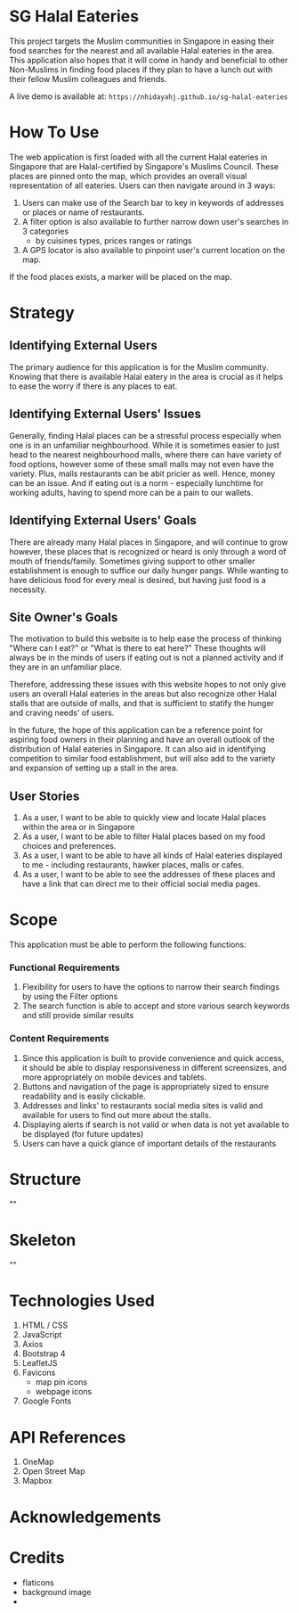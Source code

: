 # SG Halal Eateries 

This project targets the Muslim communities in Singapore in easing their food searches for the nearest and all 
available Halal eateries in the area. This application also hopes that it will come in handy and beneficial to 
other Non-Muslims in finding food places if they plan to have a lunch out with their fellow Muslim colleagues 
and friends. 

A live demo is available at: `https://nhidayahj.github.io/sg-halal-eateries`

# How To Use 
The web application is first loaded with all the current Halal eateries in Singapore that are Halal-certified by Singapore's Muslims
Council. These places are pinned onto the map, which provides an overall visual representation of all eateries. 
Users can then navigate around in 3 ways: 

1. Users can make use of the Search bar to key in keywords of addresses or places or name of restaurants. 
2. A filter option is also available to further narrow down user's searches in 3 categories
    - by cuisines types, prices ranges or ratings 
3. A GPS locator is also available to pinpoint user's current location on the map.

If the food places exists, a marker will be placed on the map. 

# Strategy 
## Identifying External Users
The primary audience for this application is for the Muslim community. Knowing that there is available Halal eatery in the area is crucial as 
it helps to ease the worry if there is any places to eat. 

## Identifying External Users' Issues 
Generally, finding Halal places can be a stressful process 
especially when one is in an unfamiliar neighbourhood. While it is sometimes easier to just head to the nearest neighbourhood malls, where there
can have variety of food options, however some of these small malls may not even have the variety. Plus, malls restaurants can be abit pricier as well. Hence, money can be an issue. 
And if eating out is a norm - especially lunchtime for working adults, having to spend more can be a pain to our wallets. 

## Identifying External Users' Goals 
There are already many Halal places in Singapore, and will continue to grow however, these places that is recognized or heard is only through a word of mouth of friends/family. 
Sometimes giving support to other smaller establishment is enough to suffice our daily hunger pangs.
While wanting to have delicious food for every meal is desired, but having just food is a necessity. 

## Site Owner's Goals 
The motivation to build this website is to help ease the process of thinking "Where can I eat?" or "What is there to eat here?" 
These thoughts will always be in the minds of users if eating out is not a planned activity and if they are in an unfamiliar place. 

Therefore, addressing these issues with this website hopes to not only give users an overall Halal eateries in the areas but 
also recognize other Halal stalls that are outside of malls, and that is sufficient to statify 
the hunger and craving needs' of users. 

In the future, the hope of this application can be a reference point for aspiring food owners in their planning and have an overall
outlook of the distribution of Halal eateries in Singapore. It can also aid in identifying competition to similar food establishment, but will
also add to the variety and expansion of setting up a stall in the area. 

## User Stories 
1. As a user, I want to be able to quickly view and locate Halal places within the area or in Singapore
2. As a user, I want to be able to filter Halal places based on my food choices and preferences.
3. As a user, I want to be able to have all kinds of Halal eateries displayed to me - including restaurants, 
hawker places, malls or cafes.
4. As a user, I want to be able to see the addresses of these places and have a link that can direct me to their 
official social media pages.


# Scope 
This application must be able to perform the following functions:
### Functional Requirements 
1. Flexibility for users to have the options to narrow their search findings by using the Filter options
2. The search function is able to accept and store various search keywords and still provide similar results 

### Content Requirements 
1. Since this application is built to provide convenience and quick access, it should be able 
to display responsiveness in different screensizes, and more appropriately on mobile devices and tablets. 
2. Buttons and navigation of the page is appropriately sized to ensure readability and is easily clickable.
3. Addresses and links' to restaurants social media sites is valid and available for users to find out more about 
the stalls. 
4. Displaying alerts if search is not valid or when data is not yet available to be displayed (for future updates)
5. Users can have a quick glance of important details of the restaurants

# Structure 
""
# Skeleton 
"" 




# Technologies Used
1. HTML / CSS 
2. JavaScript 
3. Axios
4. Bootstrap 4
5. LeafletJS
6. Favicons
    - map pin icons
    - webpage icons 
7. Google Fonts 

# API References
1. OneMap
2. Open Street Map
3. Mapbox 

# Acknowledgements 

# Credits 
- flaticons
- background image 
- 
